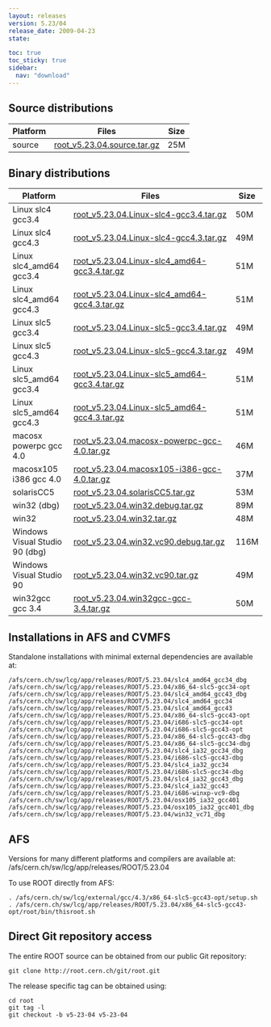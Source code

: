```yaml
---
layout: releases
version: 5.23/04
release_date: 2009-04-23
state:

toc: true
toc_sticky: true
sidebar:
  nav: "download"
---
```



## Source distributions

| Platform       | Files | Size |
|-----------|-------|-----|
| source | [root_v5.23.04.source.tar.gz](https://root.cern.ch/download/root_v5.23.04.source.tar.gz) |  25M |


## Binary distributions

| Platform       | Files | Size |
|-----------|-------|-----|
| Linux slc4 gcc3.4 | [root_v5.23.04.Linux-slc4-gcc3.4.tar.gz](https://root.cern.ch/download/root_v5.23.04.Linux-slc4-gcc3.4.tar.gz) |  50M |
| Linux slc4 gcc4.3 | [root_v5.23.04.Linux-slc4-gcc4.3.tar.gz](https://root.cern.ch/download/root_v5.23.04.Linux-slc4-gcc4.3.tar.gz) |  49M |
| Linux slc4_amd64 gcc3.4 | [root_v5.23.04.Linux-slc4_amd64-gcc3.4.tar.gz](https://root.cern.ch/download/root_v5.23.04.Linux-slc4_amd64-gcc3.4.tar.gz) |  51M |
| Linux slc4_amd64 gcc4.3 | [root_v5.23.04.Linux-slc4_amd64-gcc4.3.tar.gz](https://root.cern.ch/download/root_v5.23.04.Linux-slc4_amd64-gcc4.3.tar.gz) |  51M |
| Linux slc5 gcc3.4 | [root_v5.23.04.Linux-slc5-gcc3.4.tar.gz](https://root.cern.ch/download/root_v5.23.04.Linux-slc5-gcc3.4.tar.gz) |  49M |
| Linux slc5 gcc4.3 | [root_v5.23.04.Linux-slc5-gcc4.3.tar.gz](https://root.cern.ch/download/root_v5.23.04.Linux-slc5-gcc4.3.tar.gz) |  49M |
| Linux slc5_amd64 gcc3.4 | [root_v5.23.04.Linux-slc5_amd64-gcc3.4.tar.gz](https://root.cern.ch/download/root_v5.23.04.Linux-slc5_amd64-gcc3.4.tar.gz) |  51M |
| Linux slc5_amd64 gcc4.3 | [root_v5.23.04.Linux-slc5_amd64-gcc4.3.tar.gz](https://root.cern.ch/download/root_v5.23.04.Linux-slc5_amd64-gcc4.3.tar.gz) |  51M |
| macosx powerpc gcc 4.0 | [root_v5.23.04.macosx-powerpc-gcc-4.0.tar.gz](https://root.cern.ch/download/root_v5.23.04.macosx-powerpc-gcc-4.0.tar.gz) |  46M |
| macosx105 i386 gcc 4.0 | [root_v5.23.04.macosx105-i386-gcc-4.0.tar.gz](https://root.cern.ch/download/root_v5.23.04.macosx105-i386-gcc-4.0.tar.gz) |  37M |
| solarisCC5 | [root_v5.23.04.solarisCC5.tar.gz](https://root.cern.ch/download/root_v5.23.04.solarisCC5.tar.gz) |  53M |
| win32 (dbg) | [root_v5.23.04.win32.debug.tar.gz](https://root.cern.ch/download/root_v5.23.04.win32.debug.tar.gz) |  89M |
| win32 | [root_v5.23.04.win32.tar.gz](https://root.cern.ch/download/root_v5.23.04.win32.tar.gz) |  48M |
| Windows Visual Studio 90 (dbg) | [root_v5.23.04.win32.vc90.debug.tar.gz](https://root.cern.ch/download/root_v5.23.04.win32.vc90.debug.tar.gz) | 116M |
| Windows Visual Studio 90 | [root_v5.23.04.win32.vc90.tar.gz](https://root.cern.ch/download/root_v5.23.04.win32.vc90.tar.gz) |  49M |
| win32gcc gcc 3.4 | [root_v5.23.04.win32gcc-gcc-3.4.tar.gz](https://root.cern.ch/download/root_v5.23.04.win32gcc-gcc-3.4.tar.gz) |  50M |



## Installations in AFS and CVMFS
Standalone installations with minimal external dependencies are available at:
~~~
/afs/cern.ch/sw/lcg/app/releases/ROOT/5.23.04/slc4_amd64_gcc34_dbg
/afs/cern.ch/sw/lcg/app/releases/ROOT/5.23.04/x86_64-slc5-gcc34-opt
/afs/cern.ch/sw/lcg/app/releases/ROOT/5.23.04/slc4_amd64_gcc43_dbg
/afs/cern.ch/sw/lcg/app/releases/ROOT/5.23.04/slc4_amd64_gcc34
/afs/cern.ch/sw/lcg/app/releases/ROOT/5.23.04/slc4_amd64_gcc43
/afs/cern.ch/sw/lcg/app/releases/ROOT/5.23.04/x86_64-slc5-gcc43-opt
/afs/cern.ch/sw/lcg/app/releases/ROOT/5.23.04/i686-slc5-gcc34-opt
/afs/cern.ch/sw/lcg/app/releases/ROOT/5.23.04/i686-slc5-gcc43-opt
/afs/cern.ch/sw/lcg/app/releases/ROOT/5.23.04/x86_64-slc5-gcc43-dbg
/afs/cern.ch/sw/lcg/app/releases/ROOT/5.23.04/x86_64-slc5-gcc34-dbg
/afs/cern.ch/sw/lcg/app/releases/ROOT/5.23.04/slc4_ia32_gcc34_dbg
/afs/cern.ch/sw/lcg/app/releases/ROOT/5.23.04/i686-slc5-gcc43-dbg
/afs/cern.ch/sw/lcg/app/releases/ROOT/5.23.04/slc4_ia32_gcc34
/afs/cern.ch/sw/lcg/app/releases/ROOT/5.23.04/i686-slc5-gcc34-dbg
/afs/cern.ch/sw/lcg/app/releases/ROOT/5.23.04/slc4_ia32_gcc43_dbg
/afs/cern.ch/sw/lcg/app/releases/ROOT/5.23.04/slc4_ia32_gcc43
/afs/cern.ch/sw/lcg/app/releases/ROOT/5.23.04/i686-winxp-vc9-dbg
/afs/cern.ch/sw/lcg/app/releases/ROOT/5.23.04/osx105_ia32_gcc401
/afs/cern.ch/sw/lcg/app/releases/ROOT/5.23.04/osx105_ia32_gcc401_dbg
/afs/cern.ch/sw/lcg/app/releases/ROOT/5.23.04/win32_vc71_dbg
~~~

## AFS
Versions for many different platforms and compilers are available at:
/afs/cern.ch/sw/lcg/app/releases/ROOT/5.23.04

To use ROOT directly from AFS:
~~~
. /afs/cern.ch/sw/lcg/external/gcc/4.3/x86_64-slc5-gcc43-opt/setup.sh
. /afs/cern.ch/sw/lcg/app/releases/ROOT/5.23.04/x86_64-slc5-gcc43-opt/root/bin/thisroot.sh
~~~

## Direct Git repository access
The entire ROOT source can be obtained from our public Git repository:

~~~
git clone http://root.cern.ch/git/root.git
~~~
The release specific tag can be obtained using:
~~~
cd root
git tag -l
git checkout -b v5-23-04 v5-23-04
~~~
